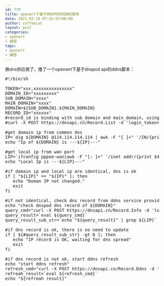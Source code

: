 ```yaml
---
id: 779
title: openwrt下基于DNSPOD的DDNS脚本
date: 2021-02-10 07:25:57+00:00
author: coffeecat
layout: post
categories:
- openwrt
- 编程
tags:
- openwrt
- 编程
---
```


换dns供应商了，撸了一个openwrt下基于dnspod api的ddns脚本：

<pre lang="bash" line="0"  colla="+">
#!/bin/sh

TOKEN="xxx,xxxxxxxxxxxxxxx"
DOMAIN_ID="xxxxxxxxx"
SUB_DOMAIN="xxxx"
MAIN_DOMAIN="xxxx"
DOMAIN=${SUB_DOMAIN}.${MAIN_DOMAIN}
RECORD_ID="xxxxxx"
#record_id is binding with sub_domain and main_domain, using following command to get record_id
#curl -X POST https://dnsapi.cn/Record.List -d 'login_token=${TOKEN}&format=json&domain_id=${DOMAIN_ID}&offset=0&length=3'

#get domain ip from common dns
IP=`dig ${DOMAIN} @114.114.114.114 | awk -F "[ ]+" '/IN/{print $1}' | awk 'NR==2 {print $5}'`
echo "Ip of ${DOMAIN} is ---${IP}---"

#get local ip from wan port
LIP=`ifconfig pppoe-wan|awk -F "[: ]+" '/inet addr/{print $4}'`
echo "Local Ip is ---${LIP}---"

#if domain ip and local ip are identical, dns is ok
if [ "${LIP}" == "${IP}" ]; then
   echo "Doman IP not changed."
   exit
fi

#if not identical, check dns record from ddns service provider
echo "check dnspod dns record of ${DOMAIN}"
query_cmd="curl -X POST https://dnsapi.cn/Record.Info -d 'login_token=${TOKEN}&format=json&domain_id=${DOMAIN_ID}&record_id=${RECORD_ID}'"
query_result=`eval ${query_cmd}`
query_result_sub_str=`echo "${query_result}" | grep ${LIP}`

#if dns record is ok, there is no need to update
if [ ${#query_result_sub_str} -gt 6 ]; then
   echo "IP record is OK, waiting for dns spread"
   exit
fi

#if dns record is not ok, start ddns refresh
echo "start ddns refresh"
refresh_cmd="curl -X POST https://dnsapi.cn/Record.Ddns -d 'login_token=${TOKEN}&format=json&domain_id=${DOMAIN_ID}&record_id=${RECORD_ID}&record_line_id=0&value=${LIP}&sub_domain=${SUB_DOMAIN}'"
refreah_result=`eval ${refresh_cmd}`
echo "${refreah_result}"
</pre>